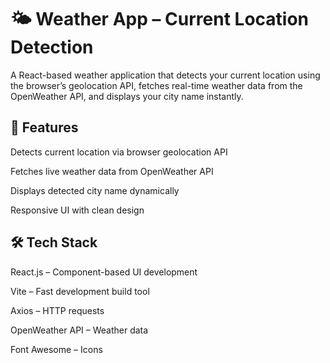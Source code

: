# 🌤 Weather App – Current Location Detection

A React-based weather application that detects your current location using the browser’s geolocation API, fetches real-time weather data from the OpenWeather API, and displays your city name instantly.

## 🚀 Features

Detects current location via browser geolocation API

Fetches live weather data from OpenWeather API

Displays detected city name dynamically

Responsive UI with clean design

## 🛠 Tech Stack

React.js – Component-based UI development

Vite – Fast development build tool

Axios – HTTP requests

OpenWeather API – Weather data

Font Awesome – Icons
